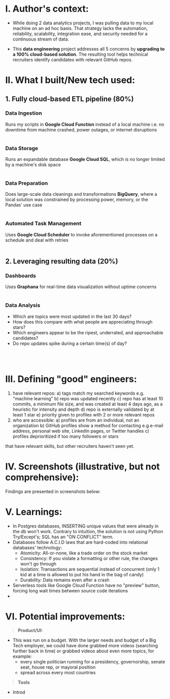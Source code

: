 # I. Author's context:
- While doing 2 data analytics projects, I was pulling data to my local machine on an ad hoc basis. That strategy lacks the automation, reliability, scalability, integration ease, and security needed for a continuous stream of data.

- This __data engineering__ project addresses all 5 concerns by __upgrading to a 100% cloud-based solution__. The resulting tool helps technical recruiters identify candidates with relevant GitHub repos.

# II. What I built/New tech used:
## 1. Fully cloud-based ETL pipeline (80%)
### Data Ingestion
Runs my scripts in __Google Cloud Function__ instead of a local machine i.e. no downtime from machine crashed, power outages, or internet disruptions
<br>
<br>
### Data Storage
Runs an expandable database __Google Cloud SQL__, which is no longer limited by a machine's disk space
<br>
<br>
### Data Preparation
Does large-scale data cleanings and transformations __BigQuery__, where a local solution was constrained by processing power, memory, or the Pandas' use case
<br>
<br>
### Automated Task Management
Uses __Google Cloud Scheduler__ to invoke aforementioned processes on a schedule and deal with retries
<br>
<br>
## 2. Leveraging resulting data (20%)
### Dashboards
Uses __Graphana__ for real-time data visualization without uptime concerns
<br>
<br>
### Data Analysis
- Which are topics were most updated in the last 30 days?
- How does this compare with what people are appreciating through stars?
- Which engineers appear to be the ripest, underrated, and approachable candidates?
- Do repo updates spike during a certain time(s) of day?
<br>
<br>

# III. Defining "good" engineers:
1. have relevant repos:
   a) tags match my searched keywords e.g. "machine learning"
   b) repo was updated recently
   c) repo has at least 10 commits, a minimum file size, and was created at least 4 days ago, as a heuristic for intensity and depth 
   d) repo is externally validated by at least 1 star
   e) priority given to profiles with 2 or more relevant repos 
2. who are accessible:
   a) profiles are from an individual, not an organization
   b) GitHub profiles show a method for contacting e.g.e-mail address, personal web site, LinkedIn pages, or Twitter handles
   c) profiles deprioritized if too many followers or stars

that have relevant skills, but other recruiters haven't seen yet.

# IV. Screenshots (illustrative, but not comprehensive):
Findings are presented in screenshots below:


# V. Learnings:
- In Postgres databases, INSERTING unique values that were already in the db won't work. Contrary to intuition, the solution is not using Python Try/Except's; SQL has an "ON CONFLICT" term.
- Databases follow A.C.I.D laws that are hard-coded into relational databases' technology:
  - Atomicity: All-or-none, like a trade order on the stock market
  - Consistency: If you violate a formatting or other rule, the changes won't go through
  - Isolation: Transactions are sequential instead of concurrent (only 1 kid at a time is allowed to put his hand in the bag of candy)
  - Durability: Data remains even after a crash
- Serverless tools like Google Cloud Function have no "preview" button, forcing long wait times between source code iterations
- 

# VI. Potential improvements:
>**Product/UI:**<br>
- This was run on a budget. With the larger needs and budget of a Big Tech employer, we could have done grabbed more videos (searching further back in time) or grabbed videos about even more topics, for example:<br>
  - every single politician running for a presidency, governorship, senate seat, house rep, or mayoral position<br>
  - spread across every most countries

>**Tools**<br>
- Introd
